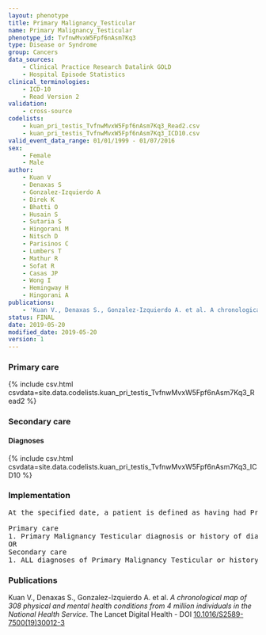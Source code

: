 ```yaml
---
layout: phenotype
title: Primary Malignancy_Testicular
name: Primary Malignancy_Testicular
phenotype_id: TvfnwMvxW5Fpf6nAsm7Kq3 
type: Disease or Syndrome
group: Cancers
data_sources: 
    - Clinical Practice Research Datalink GOLD
    - Hospital Episode Statistics
clinical_terminologies: 
    - ICD-10
    - Read Version 2
validation: 
    - cross-source
codelists: 
    - kuan_pri_testis_TvfnwMvxW5Fpf6nAsm7Kq3_Read2.csv
    - kuan_pri_testis_TvfnwMvxW5Fpf6nAsm7Kq3_ICD10.csv
valid_event_data_range: 01/01/1999 - 01/07/2016
sex: 
    - Female
    - Male
author: 
    - Kuan V
    - Denaxas S
    - Gonzalez-Izquierdo A
    - Direk K
    - Bhatti O
    - Husain S
    - Sutaria S
    - Hingorani M
    - Nitsch D
    - Parisinos C
    - Lumbers T
    - Mathur R
    - Sofat R
    - Casas JP
    - Wong I
    - Hemingway H
    - Hingorani A
publications: 
    - 'Kuan V., Denaxas S., Gonzalez-Izquierdo A. et al. A chronological map of 308 physical and mental health conditions from 4 million individuals in the National Health Service. The Lancet Digital Health - DOI: 10.1016/S2589-7500(19)30012-3' 
status: FINAL
date: 2019-05-20
modified_date: 2019-05-20
version: 1
---
```

### Primary care 
{% include csv.html csvdata=site.data.codelists.kuan_pri_testis_TvfnwMvxW5Fpf6nAsm7Kq3_Read2 %}
### Secondary care 
#### Diagnoses 
{% include csv.html csvdata=site.data.codelists.kuan_pri_testis_TvfnwMvxW5Fpf6nAsm7Kq3_ICD10 %}
### Implementation 
<pre>At the specified date, a patient is defined as having had Primary Malignancy Testicular IF they meet the criteria for any of the following on or before the specified date. The earliest date on which the individual meets any of the following criteria on or before the specified date is defined as the first event date:

Primary care
1. Primary Malignancy Testicular diagnosis or history of diagnosis during a consultation 
OR
Secondary care
1. ALL diagnoses of Primary Malignancy Testicular or history of diagnosis during a hospitalization</pre> 
 
### Publications 
Kuan V., Denaxas S., Gonzalez-Izquierdo A. et al. _A chronological map of 308 physical and mental health conditions from 4 million individuals in the National Health Service_. The Lancet Digital Health - DOI <a href='https://www.thelancet.com/journals/landig/article/PIIS2589-7500(19)30012-3/fulltext'>10.1016/S2589-7500(19)30012-3</a>